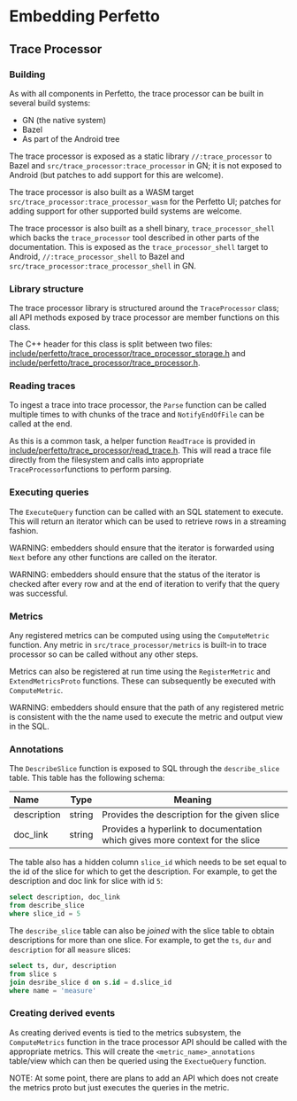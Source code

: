 # Embedding Perfetto

## Trace Processor

### Building

As with all components in Perfetto, the trace processor can be built in several build systems:

- GN (the native system)
- Bazel
- As part of the Android tree

The trace processor is exposed as a static library `//:trace_processor` to Bazel and `src/trace_processor:trace_processor` in GN; it is not exposed to Android (but patches to add support for this are welcome).

The trace processor is also built as a WASM target `src/trace_processor:trace_processor_wasm` for the Perfetto UI; patches for adding support for other supported build systems are welcome.

The trace processor is also built as a shell binary, `trace_processor_shell` which backs the `trace_processor` tool described in other parts of the documentation. This is exposed as the `trace_processor_shell` target to Android, `//:trace_processor_shell` to Bazel and `src/trace_processor:trace_processor_shell` in GN.

### Library structure

The trace processor library is structured around the `TraceProcessor` class; all API methods exposed by trace processor are member functions on this class.

The C++ header for this class is split between two files:  [include/perfetto/trace_processor/trace_processor_storage.h](/include/perfetto/trace_processor/trace_processor_storage.h) and [include/perfetto/trace_processor/trace_processor.h](/include/perfetto/trace_processor/trace_processor.h).

### Reading traces

To ingest a trace into trace processor, the `Parse` function can be called multiple times to with chunks of the trace and `NotifyEndOfFile` can be called at the end.

As this is a common task, a helper function `ReadTrace` is provided in [include/perfetto/trace_processor/read_trace.h](/include/perfetto/trace_processor/read_trace.h). This will read a trace file directly from the filesystem and calls into appropriate `TraceProcessor`functions to perform parsing.

### Executing queries

The `ExecuteQuery` function can be called with an SQL statement to execute. This will return an iterator which can be used to retrieve rows in a streaming fashion.

WARNING: embedders should ensure that the iterator is forwarded using `Next` before any other functions are called on the iterator.

WARNING: embedders should ensure that the status of the iterator is checked after every row and at the end of iteration to verify that the query was successful.

### Metrics

Any registered metrics can be computed using using the `ComputeMetric` function. Any metric in `src/trace_processor/metrics` is built-in to trace processor so can be called without any other steps.

Metrics can also be registered at run time using the `RegisterMetric` and `ExtendMetricsProto` functions. These can subsequently be executed with `ComputeMetric`.

WARNING: embedders should ensure that the path of any registered metric is consistent with the the name used to execute the metric and output view in the SQL.

### Annotations

The `DescribeSlice` function is exposed to SQL through the `describe_slice` table. This table has the following schema:

| Name        | Type   | Meaning                                                      |
| :---------- | ------ | ------------------------------------------------------------ |
| description | string | Provides the description for the given slice                 |
| doc_link    | string | Provides a hyperlink to documentation which gives more context for the slice |

The table also has a hidden column `slice_id` which needs to be set equal to the id of the slice for which to get the description. For example, to get the description and doc link for slice with id `5`:

```sql
select description, doc_link
from describe_slice
where slice_id = 5
```

The `describe_slice` table can also be _joined_ with the slice table to obtain descriptions for more than one slice. For example, to get the `ts`, `dur` and `description` for all `measure` slices:

```sql
select ts, dur, description
from slice s
join desribe_slice d on s.id = d.slice_id
where name = 'measure'
```

### Creating derived events

As creating derived events is tied to the metrics subsystem, the `ComputeMetrics` function in the trace processor API should be called with the appropriate metrics. This will create the `<metric_name>_annotations` table/view which can then be queried using the `ExectueQuery` function.

NOTE: At some point, there are plans to add an API which does not create the metrics proto but just executes the queries in the metric.

